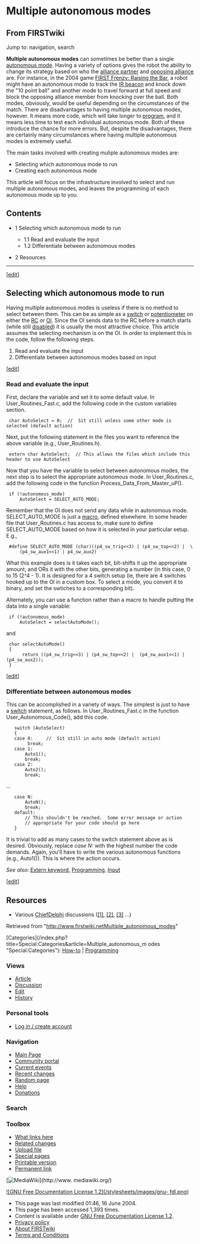 # Multiple autonomous modes

## From FIRSTwiki

Jump to: navigation, search

**Multiple autonomous modes** can sometimes be better than a single [autonomous mode](Autonomous_mode "Autonomous mode"). Having a variety of options gives the robot the ability to change its strategy based on who the [alliance partner](/index.php?title=Alliance_partner&action=edit "Alliance partner") and [opposing alliance](/index.php?title=Opposing_alliance&action=edit "Opposing alliance") are. For instance, in the 2004 game [FIRST Frenzy: Raising the Bar](FIRST_Frenzy:_Raising_the_Bar "FIRST Frenzy: Raising the Bar"), a robot might have an autonomous mode to track the [IR beacon](IR_beacon "IR beacon") and knock down the "10 point ball" and another mode to travel forward at full speed and block the opposing alliance member from knocking over the ball. Both modes, obviously, would be useful depending on the circumstances of the match. There are disadvantages to having multiple autonomous modes, however. It means more code, which will take longer to [program](Programming "Programming"), and it means less time to test each individual autonomous mode. Both of these introduce the chance for more errors. But, despite the disadvantages, there are certainly many circumstances where having multiple autonomous modes is extremely useful.

The main tasks involved with creating muliple autonomous modes are:

- Selecting which autonomous mode to run
- Creating each autonomous mode

This article will focus on the infrastructure involved to select and run multiple autonomous modes, and leaves the programming of each autonomous mode up to you.

## Contents

- 1 Selecting which autonomous mode to run

  - 1.1 Read and evaluate the input
  - 1.2 Differentiate between autonomous modes

- 2 Resources

--------------------------------------------------------------------------------

[[edit](/index.php?title=Multiple_autonomous_modes&action=edit&section=1 "Edit
section: Selecting which autonomous mode to run")]

## Selecting which autonomous mode to run

Having multiple autonomous modes is useless if there is no method to select between them. This can be as simple as a [switch](/index.php?title=Switch&action=edit "Switch") or [potentiometer](Potentiometer "Potentiometer") on either the [RC](RC "RC") or [OI](OI "OI"). Since the OI sends data to the RC before a match starts (while still [disabled](Disabled "Disabled")) it is usually the most attractive choice. This article assumes the selecting mechanism is on the OI. In order to implement this in the code, follow the following steps.

1. Read and evaluate the input
2. Differentiate between autonomous modes based on input

[[edit](/index.php?title=Multiple_autonomous_modes&action=edit&section=2 "Edit
section: Read and evaluate the input")]

### Read and evaluate the input

First, declare the variable and set it to some default value. In User_Routines_Fast.c, add the following code in the custom variables section.

```
 char AutoSelect = 0;  //  Sit still unless some other mode is selected (default action)
```

Next, put the following statement in the files you want to reference the above variable (e.g., User_Routines.h).

```
 extern char AutoSelect;  // This allows the files which include this header to use AutoSelect
```

Now that you have the variable to select between autonomous modes, the next step is to select the appropriate autonomous mode. In User_Routines.c, add the following code in the function Process_Data_From_Master_uP().

```
 if (!autonomous_mode)
     AutoSelect = SELECT_AUTO_MODE;
```

Remember that the OI does not send any data while in autonomous mode. SELECT_AUTO_MODE is just a [macro](/index.php?title=Macro&action=edit "Macro"), defined elsewhere. In some header file that User_Routines.c has access to, make sure to define SELECT_AUTO_MODE based on how it is selected in your particular setup. E.g.,

```
 #define SELECT_AUTO_MODE (char)((p4_sw_trig<<3) | (p4_sw_top<<2) |  \
     (p4_sw_aux1<<1) | p4_sw_aux2)
```

What this example does is it takes each bit, bit-shifts it up the appropriate amount, and ORs it with the other bits, generating a number (in this case, 0 to 15 (2^4 - 1). It is designed for a 4 switch setup (ie, there are 4 switches hooked up to the OI in a custom box. To select a mode, you convert it to binary, and set the swtiches to a corresponding bit).

Alternately, you can use a function rather than a macro to handle putting the data into a single variable:

```
 if (!autonomous_mode)
     AutoSelect = selectAutoMode();
```

and

```
 char selectAutoMode()
 {
      return ((p4_sw_trig<<3) | (p4_sw_top<<2) |  (p4_sw_aux1<<1) | (p4_sw_aux2));
 }
```

[[edit](/index.php?title=Multiple_autonomous_modes&action=edit&section=3 "Edit
section: Differentiate between autonomous modes")]

### Differentiate between autonomous modes

This can be accomplished in a variety of ways. The simplest is just to have a [switch](/index.php?title=Switch&action=edit "Switch") statement, as follows. In User_Routines_Fast.c in the function User_Autonomous_Code(), add this code.

```
   switch (AutoSelect)
   {
   case 0:     //  Sit still in auto mode (default action)
        break;
   case 1:
       Auto1();
       break;
   case 2:
       Auto2();
       break;
```

...

```
   case N:
       AutoN();
       break;
   default:
       // This shouldn't be reached.  Some error message or action
       // appropriate for your code should go here
   }
```

It is trivial to add as many cases to the switch statement above as is desired. Obviously, replace _case N:_ with the highest number the code demands. Again, you'll have to write the various autonomous functions (e.g., Auto1()). This is where the action occurs.

_See also:_ [Extern keyword](/index.php?title=Extern_keyword&action=edit "Extern keyword"), [Programming](Programming "Programming"), [Input](Input "Input")

[[edit](/index.php?title=Multiple_autonomous_modes&action=edit&section=4 "Edit
section: Resources")]

## Resources

- Various [ChiefDelphi](ChiefDelphi "ChiefDelphi") discussions ([[1]](http://www.chiefdelphi.com/forums/showthread.php?t=28211 "http://www.chiefdelphi.com/forums/showthread.php?t=28211"), [[2]](http://www.chiefdelphi.com/forums/showthread.php?t=23519 "http://www.chiefdelphi.com/forums/showthread.php?t=23519"), [[3]](http://www.chiefdelphi.com/forums/showthread.php?t=28237 "http://www.chiefdelphi.com/forums/showthread.php?t=28237") ...)

Retrieved from "<http://www.firstwiki.netMultiple_autonomous_modes>"

[Categories](/index.php?title=Special:Categories&article=Multiple_autonomous_m
odes "Special:Categories"): [How-to](Category:How-to "Category
:How-to") | [Programming](Category:Programming "Category:Programming")

### Views

- [Article](Multiple_autonomous_modes)
- [Discussion](Talk:Multiple_autonomous_modes)
- [Edit](/index.php?title=Multiple_autonomous_modes&action=edit)
- [History](/index.php?title=Multiple_autonomous_modes&action=history)

### Personal tools

- [Log in / create account](/index.php?title=Special:Userlogin&returnto=Multiple_autonomous_modes)

[](Main_Page "Main Page")

### Navigation

- [Main Page](Main_Page)
- [Community portal](FIRSTwiki:Community_portal)
- [Current events](Current_events)
- [Recent changes](Special:Recentchanges)
- [Random page](Special:Random)
- [Help](Help:Contents)
- [Donations](FIRSTwiki:Site_support)

### Search

### Toolbox

- [What links here](Special:Whatlinkshere/Multiple_autonomous_modes)
- [Related changes](Special:Recentchangeslinked/Multiple_autonomous_modes)
- [Upload file](Special:Upload)
- [Special pages](Special:Specialpages)
- [Printable version](/index.php?title=Multiple_autonomous_modes&printable=yes)
- [Permanent link](/index.php?title=Multiple_autonomous_modes&oldid=39102)

[![MediaWiki](/skins/common/images/poweredby_mediawiki_88x31.png)](http://www.
mediawiki.org/)

[![GNU Free Documentation License 1.2](/stylesheets/images/gnu-
fdl.png)](http://www.gnu.org/copyleft/fdl.html)

- This page was last modified 01:46, 16 June 2004.
- This page has been accessed 1,393 times.
- Content is available under [GNU Free Documentation License 1.2](http://www.gnu.org/copyleft/fdl.html "http://www.gnu.org/copyleft/fdl.html").
- [Privacy policy](FIRSTwiki:Privacy_policy "FIRSTwiki:Privacy policy")
- [About FIRSTwiki](FIRSTwiki:About "FIRSTwiki:About")
- [Terms and Conditions](FIRSTwiki:Terms_and_conditions "FIRSTwiki:Terms and conditions")

